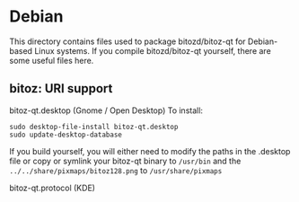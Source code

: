 
Debian
====================
This directory contains files used to package bitozd/bitoz-qt
for Debian-based Linux systems. If you compile bitozd/bitoz-qt yourself, there are some useful files here.

## bitoz: URI support ##


bitoz-qt.desktop  (Gnome / Open Desktop)
To install:

	sudo desktop-file-install bitoz-qt.desktop
	sudo update-desktop-database

If you build yourself, you will either need to modify the paths in
the .desktop file or copy or symlink your bitoz-qt binary to `/usr/bin`
and the `../../share/pixmaps/bitoz128.png` to `/usr/share/pixmaps`

bitoz-qt.protocol (KDE)

